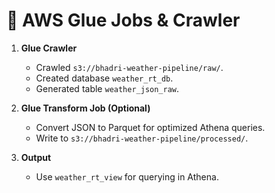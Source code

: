 # 🧩 AWS Glue Jobs & Crawler

1. **Glue Crawler**
   - Crawled `s3://bhadri-weather-pipeline/raw/`.
   - Created database `weather_rt_db`.
   - Generated table `weather_json_raw`.

2. **Glue Transform Job (Optional)**
   - Convert JSON to Parquet for optimized Athena queries.
   - Write to `s3://bhadri-weather-pipeline/processed/`.

3. **Output**
   - Use `weather_rt_view` for querying in Athena.

